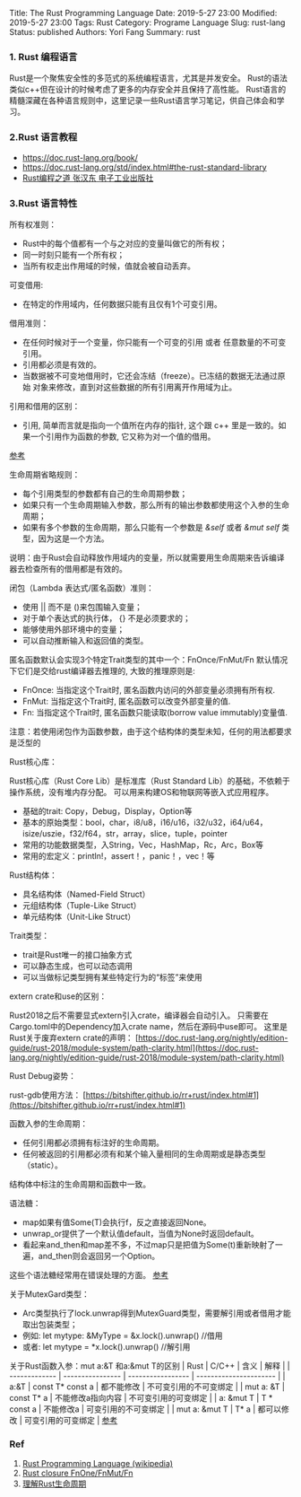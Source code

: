 Title:  The Rust Programming Language
Date: 2019-5-27 23:00
Modified: 2019-5-27 23:00
Tags: Rust
Category: Programe Language
Slug: rust-lang
Status: published
Authors: Yori Fang
Summary: rust

### 1. Rust 编程语言

Rust是一个聚焦安全性的多范式的系统编程语言，尤其是并发安全。
Rust的语法类似c++但在设计的时候考虑了更多的内存安全并且保持了高性能。
Rust语言的精髓深藏在各种语言规则中，这里记录一些Rust语言学习笔记，供自己体会和学习。

### 2.Rust 语言教程

* https://doc.rust-lang.org/book/
* https://doc.rust-lang.org/std/index.html#the-rust-standard-library
* [Rust编程之道 张汉东 电子工业出版社](https://item.jd.com/40634014085.html)

### 3.Rust 语言特性

所有权准则：

* Rust中的每个值都有一个与之对应的变量叫做它的所有权；
* 同一时刻只能有一个所有权；
* 当所有权走出作用域的时候，值就会被自动丢弃。


可变借用:

* 在特定的作用域内，任何数据只能有且仅有1个可变引用。

借用准则：

* 在任何时候对于一个变量，你只能有一个可变的引用 或者 任意数量的不可变引用。
* 引用都必须是有效的。
* 当数据被不可变地借用时，它还会冻结（freeze）。已冻结的数据无法通过原始 对象来修改，直到对这些数据的所有引用离开作用域为止。

引用和借用的区别：

* 引用, 简单而言就是指向一个值所在内存的指针, 这个跟 c++ 里是一致的。如果一个引用作为函数的参数, 它又称为对一个值的借用。

[参考](https://blog.biofan.org/2019/08/rust-references-and-borrowing/)

生命周期省略规则：

* 每个引用类型的参数都有自己的生命周期参数；
* 如果只有一个生命周期输入参数，那么所有的输出参数都使用这个入参的生命周期；
* 如果有多个参数的生命周期，那么只能有一个参数是 *&self* 或者 *&mut self* 类型，因为这是一个方法。

说明：由于Rust会自动释放作用域内的变量，所以就需要用生命周期来告诉编译器去检查所有的借用都是有效的。

闭包（Lambda 表达式/匿名函数）准则：

* 使用 || 而不是 ()来包围输入变量；
* 对于单个表达式的执行体， {} 不是必须要求的；
* 能够使用外部环境中的变量；
* 可以自动推断输入和返回值的类型。

匿名函数默认会实现3个特定Trait类型的其中一个：FnOnce/FnMut/Fn
默认情况下它们是交给rust编译器去推理的, 大致的推理原则是:

* FnOnce: 当指定这个Trait时, 匿名函数内访问的外部变量必须拥有所有权.
* FnMut: 当指定这个Trait时, 匿名函数可以改变外部变量的值.
* Fn: 当指定这个Trait时, 匿名函数只能读取(borrow value immutably)变量值.

注意：若使用闭包作为函数参数，由于这个结构体的类型未知，任何的用法都要求是泛型的

Rust核心库：

Rust核心库（Rust Core Lib）是标准库（Rust Standard Lib）的基础，不依赖于操作系统，没有堆内存分配。
可以用来构建OS和物联网等嵌入式应用程序。

* 基础的trait: Copy，Debug，Display，Option等
* 基本的原始类型：bool，char，i8/u8，i16/u16，i32/u32，i64/u64，isize/uszie，f32/f64，str，array，slice，tuple，pointer
* 常用的功能数据类型，入String，Vec，HashMap，Rc，Arc，Box等
* 常用的宏定义：println!，assert！，panic！，vec！等

Rust结构体：

* 具名结构体（Named-Field Struct）
* 元组结构体（Tuple-Like Struct）
* 单元结构体（Unit-Like Struct）

Trait类型：

* trait是Rust唯一的接口抽象方式
* 可以静态生成，也可以动态调用
* 可以当做标记类型拥有某些特定行为的“标签”来使用

extern crate和use的区别：

Rust2018之后不需要显式extern引入crate，编译器会自动引入。
只需要在Cargo.toml中的Dependency加入crate name，然后在源码中use即可。
这里是Rust关于废弃extern crate的声明：
[https://doc.rust-lang.org/nightly/edition-guide/rust-2018/module-system/path-clarity.html](https://doc.rust-lang.org/nightly/edition-guide/rust-2018/module-system/path-clarity.html)

Rust Debug姿势：

rust-gdb使用方法：
[https://bitshifter.github.io/rr+rust/index.html#1](https://bitshifter.github.io/rr+rust/index.html#1)

函数入参的生命周期：

* 任何引用都必须拥有标注好的生命周期。
* 任何被返回的引用都必须有和某个输入量相同的生命周期或是静态类型（static）。

结构体中标注的生命周期和函数中一致。

语法糖：

* map如果有值Some(T)会执行f，反之直接返回None。
* unwrap_or提供了一个默认值default，当值为None时返回default。
* 看起来and_then和map差不多，不过map只是把值为Some(t)重新映射了一遍，and_then则会返回另一个Option。

这些个语法糖经常用在错误处理的方面。
[参考](https://wiki.jikexueyuan.com/project/rust-primer/error-handling/option-result.html)


关于MutexGard类型：

* Arc<Mutex>类型执行了lock.unwrap得到MutexGuard类型，需要解引用或者借用才能取出包装类型；
* 例如: let mytype: &MyType = &x.lock().unwrap() //借用
* 或者: let mytype = *x.lock().unwrap() //解引用

关于Rust函数入参：mut a:&T 和a:&mut T的区别
| Rust          | C/C++            | 含义            | 解释                 |
| ------------- | ---------------- | ----------------- | ---------------------- |
| a:&T          | const T* const a | 都不能修改   | 不可变引用的不可变绑定 |
| mut a: &T     | const T* a       | 不能修改a指向内容 | 不可变引用的可变绑定 |
| a: &mut T     | T * const a      | 不能修改a     | 可变引用的不可变绑定 |
| mut a: &mut T | T* a             | 都可以修改   | 可变引用的可变绑定 |
[参考](https://www.zhihu.com/search?type=content&q=%26mut%20*mut)
### Ref

1. [Rust Programming Language (wikipedia)](https://en.wikipedia.org/wiki/Rust_(programming_language))
1. [Rust closure FnOne/FnMut/Fn](https://www.jianshu.com/p/f38388e0e956)
1. [理解Rust生命周期](https://lotabout.me/2016/rust-lifetime/)
